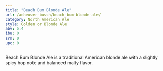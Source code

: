```yaml
---
title: "Beach Bum Blonde Ale"
url: /anheuser-busch/beach-bum-blonde-ale/
category: North American Ale
style: Golden or Blonde Ale
abv: 5.4
ibu: 0
srm: 0
upc: 0
---
```

Beach Bum Blonde Ale is a traditional American 
blonde ale with a slightly spicy hop note and balanced malty flavor.
